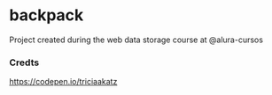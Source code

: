 # backpack
Project created during the web data storage course at @alura-cursos


### Credts

https://codepen.io/triciaakatz
